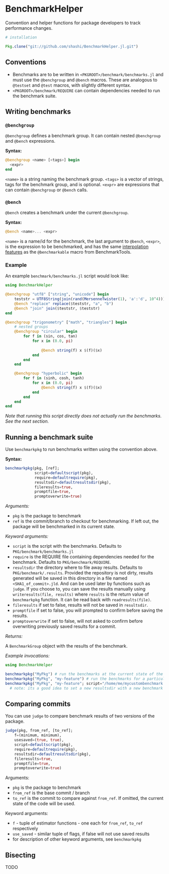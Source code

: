 # BenchmarkHelper

Convention and helper functions for package developers to track performance changes.

```julia
# installation

Pkg.clone("git://github.com/shashi/BenchmarkHelper.jl.git")
```

## Conventions

- Benchmarks are to be written in `<PKGROOT>/benchmark/benchmarks.jl` and must use the `@benchgroup` and `@bench` macros. These are analogous to `@testset` and `@test` macros, with slightly different syntax.
- `<PKGROOT>/benchmark/REQUIRE` can contain dependencies needed to run the benchmark suite.

## Writing benchmarks

### `@benchgroup`

`@benchgroup` defines a benchmark group. It can contain nested `@benchgroup` and `@bench` expressions.

**Syntax:**

```julia
@benchgroup <name> [<tags>] begin
  <expr>
end
```

`<name>` is a string naming the benchmark group. `<tags>` is a vector of strings, tags for the benchmark group, and is optional. `<expr>` are expressions that can contain `@benchgroup` or `@bench` calls.

### `@bench`

`@bench` creates a benchmark under the current `@benchgroup`.

**Syntax:**

```julia
@bench <name>... <expr>
```

`<name>` is a name/id for the benchmark, the last argument to `@bench`, `<expr>`, is the expression to be benchmarked, and has the same [interpolation features](https://github.com/JuliaCI/BenchmarkTools.jl/blob/master/doc/manual.md#interpolating-values-into-benchmark-expressions) as the `@benchmarkable` macro from BenchmarkTools.

### Example

An example `benchmark/benchmarks.jl` script would look like:

```julia
using BenchmarkHelper

@benchgroup "utf8" ["string", "unicode"] begin
    teststr = UTF8String(join(rand(MersenneTwister(1), 'a':'d', 10^4)))
    @bench "replace" replace($teststr, "a", "b")
    @bench "join" join($teststr, $teststr)
end

@benchgroup "trigonometry" ["math", "triangles"] begin
    # nested groups
    @benchgroup "circular" begin
        for f in (sin, cos, tan)
            for x in (0.0, pi)
                
                @bench string(f) x $(f)($x)
            end
        end
    end

    @benchgroup "hyperbolic" begin
        for f in (sinh, cosh, tanh)
            for x in (0.0, pi)
                @bench string(f) x $(f)($x)
            end
        end
    end
end

```

_Note that running this script directly does not actually run the benchmarks. See the next section._

## Running a benchmark suite

Use `benchmarkpkg` to run benchmarks written using the convention above.

**Syntax:**

```julia
benchmarkpkg(pkg, [ref];
             script=defaultscript(pkg),
             require=defaultrequire(pkg),
             resultsdir=defaultresultsdir(pkg),
             fileresults=true,
             promptfile=true,
             promptoverwrite=true)
```

_Arguments:_

* `pkg` is the package to benchmark
* `ref` is the commit/branch to checkout for benchmarking. If left out, the package will be benchmarked in its current state.

_Keyword arguments:_

* `script` is the script with the benchmarks. Defaults to `PKG/benchmark/benchmarks.jl`
* `require` is the REQUIRE file containing dependencies needed for the benchmark. Defaults to `PKG/benchmark/REQUIRE`.
* `resultsdir` the directory where to file away results. Defaults to `PKG/benchmark/.results`. Provided the repository is not dirty, results generated will be saved in this directory in a file named `<SHA1_of_commit>.jld`. And can be used later by functions such as `judge`. If you choose to, you can save the results manually using `writeresults(file, results)` where `results` is the return value of `benchmarkpkg` function. It can be read back with `readresults(file)`.
* `fileresults` if set to false, results will not be saved in `resultsdir`.
* `promptfile` if set to false, you will prompted to confirm before saving the results.
* `promptoverwrite` if set to false, will not asked to confirm before overwriting previously saved results for a commit.

_Returns:_

A `BenchmarkGroup` object with the results of the benchmark.

_Example invocations:_

```julia
using BenchmarkHelper

benchmarkpkg("MyPkg") # run the benchmarks at the current state of the repository
benchmarkpkg("MyPkg", "my-feature") # run the benchmarks for a particular branch/commit
benchmarkpkg("MyPkg", "my-feature"; script="/home/me/mycustombenchmark.jl", resultsdir="/home/me/benchmarkXresults")
  # note: its a good idea to set a new resultsdir with a new benchmark script. `PKG/benchmark/.results` is meant for `PKG/benchmark/benchmarks.jl` script.
```

## Comparing commits

You can use `judge` to compare benchmark results of two versions of the package.

```julia
judge(pkg, from_ref, [to_ref];
    f=(minimum, minimum),
    usesaved=(true, true),
    script=defaultscript(pkg),
    require=defaultrequire(pkg),
    resultsdir=defaultresultsdir(pkg),
    fileresults=true,
    promptfile=true,
    promptoverwrite=true)
```

Arguments:

- `pkg` is the package to benchmark
- `from_ref` is the base commit / branch
- `to_ref` is the commit to compare against `from_ref`. If omitted, the current state of the code will be used.

Keyword arguments:

- `f` - tuple of estimator functions - one each for `from_ref`, `to_ref` respectively
- `use_saved` - similar tuple of flags, if false will not use saved results
- for description of other keyword arguments, see `benchmarkpkg`

## Bisecting

TODO
